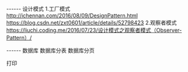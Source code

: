 ------ 设计模式
1.工厂模式 	http://ichennan.com/2016/08/09/DesignPattern.html  https://blog.csdn.net/zxt0601/article/details/52798423
2.观察者模式 https://liuchi.coding.me/2016/07/23/设计模式之观察者模式（Observer-Pattern）/



------ 数据库 
数据库分表
数据库分页



打印